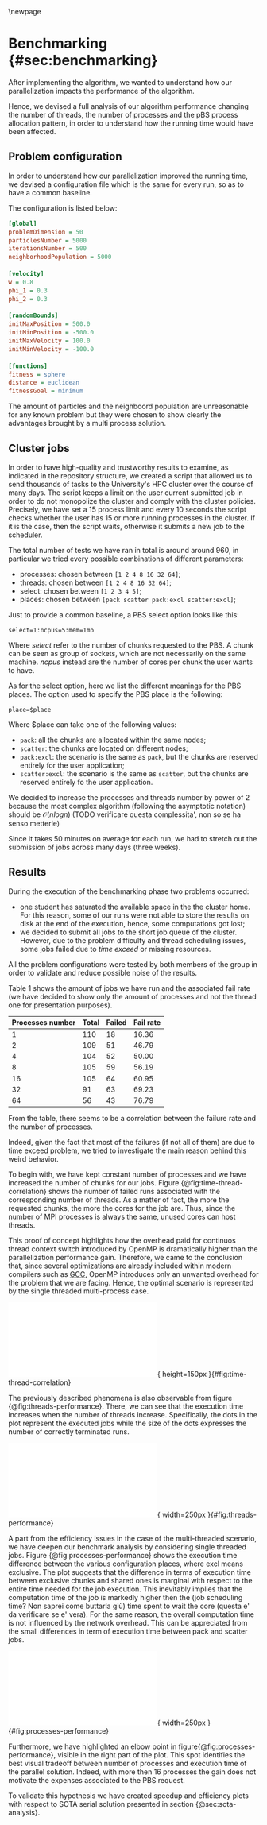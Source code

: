 \newpage
# Benchmarking {#sec:benchmarking}
After implementing the algorithm, we wanted to understand how our parallelization impacts the performance of the algorithm.

Hence, we devised a full analysis of our algorithm performance changing the number of threads, the number of processes and the pBS process allocation pattern, in order to understand how the running time would have been affected.

## Problem configuration
In order to understand how our parallelization improved the running time, we devised a configuration file which is the same for every run, so as to have a common baseline.

The configuration is listed below:

```ini
[global]
problemDimension = 50
particlesNumber = 5000
iterationsNumber = 500
neighborhoodPopulation = 5000

[velocity]
w = 0.8
phi_1 = 0.3 
phi_2 = 0.3

[randomBounds]
initMaxPosition = 500.0
initMinPosition = -500.0
initMaxVelocity = 100.0
initMinVelocity = -100.0

[functions]
fitness = sphere
distance = euclidean
fitnessGoal = minimum
```

The amount of particles and the neighboord population are unreasonable for any known problem but they were chosen to show clearly the advantages brought by a multi process solution.


## Cluster jobs
In order to have high-quality and trustworthy results to examine, as indicated in the repository structure, we created a script that allowed us to send thousands of tasks to the University's HPC cluster over the course of many days. The script keeps a limit on the user current submitted job in order to do not monopolize the cluster and comply with the cluster policies. Precisely, we have set a $15$ process limit and every $10$ seconds the script checks whether the user has $15$ or more running processes in the cluster. If it is the case, then the script waits, otherwise it submits a new job to the scheduler. 

The total number of tests we have ran in total is around around 960, in particular we tried every possible combinations of different parameters:

* processes: chosen between `[1 2 4 8 16 32 64]`;
* threads: chosen between `[1 2 4 8 16 32 64]`;
* select: chosen between `[1 2 3 4 5]`;
* places: chosen between `[pack scatter pack:excl scatter:excl]`;

Just to provide a common baseline, a PBS select option looks like this:

```
select=1:ncpus=5:mem=1mb
```

Where *select* refer to the number of chunks requested to the PBS. A chunk can be seen as group of sockets, which are not necessarily on the same machine. 
*ncpus* instead are the number of cores per chunk the user wants to have.

As for the select option, here we list the different meanings for the PBS places.
The option used to specify the PBS place is the following:

```
place=$place
``` 

Where $place can take one of the following values:

- `pack`: all the chunks are allocated within the same nodes;
- `scatter`: the chunks are located on different nodes; 
- `pack:excl`: the scenario is the same as `pack`, but the chunks are reserved entirely for the user application;
- `scatter:excl`: the scenario is the same as `scatter`, but the chunks are reserved entirely fo the user application.

We decided to increase the processes and threads number by power of 2 because the most complex algorithm (following the asymptotic notation) should be $\mathcal{O}(nlogn)$ (TODO verificare questa complessita', non so se ha senso metterle)

Since it takes 50 minutes on average for each run, we had to stretch out the submission of jobs across many days (three weeks).

## Results
During the execution of the benchmarking phase two problems occurred:

* one student has saturated the available space in the the cluster home. For this reason, some of our runs were not able to store the results on disk at the end of the execution, hence, some computations got lost;
* we decided to submit all jobs to the short job queue of the cluster. However, due to the problem difficulty and thread scheduling issues, some jobs failed due to *time exceed* or missing resources.

All the problem configurations were tested by both members of the group in order to validate and reduce possible noise of the results. 

Table 1 shows the amount of jobs we have run and the associated fail rate (we have decided to show only the amount of processes and not the thread one for presentation purposes).

| Processes number | Total | Failed | Fail rate |
|------------------|-------|--------|-----------|
| 1                | 110   | 18     | 16.36     |
| 2                | 109   | 51     | 46.79     |
| 4                | 104   | 52     | 50.00     |
| 8                | 105   | 59     | 56.19     |
| 16               | 105   | 64     | 60.95     |
| 32               | 91    | 63     | 69.23     |
| 64               | 56    | 43     | 76.79     |

From the table, there seems to be a correlation between the failure rate and the number of processes. 

Indeed, given the fact that most of the failures (if not all of them) are due to time exceed problem, we tried to investigate the main reason behind this weird behavior. 

To begin with, we have kept constant number of processes and we have increased the number of chunks for our jobs. Figure {@fig:time-thread-correlation} shows the number of failed runs associated with the corresponding number of threads. As a matter of fact, the more the requested chunks, the more the cores for the job are. Thus, since the number of MPI processes is always the same, unused cores can host threads. 

This proof of concept highlights how the overhead paid for continuos thread context switch introduced by OpenMP is dramatically higher than the parallelization performance gain. Therefore, we came to the conclusion that, since several optimizations are already included within modern compilers such as [GCC](https://gcc.gnu.org/), OpenMP introduces only an unwanted overhead for the problem that we are facing. Hence, the optimal scenario is represented by the single threaded multi-process case.


![Thread and time exceed failures correlation](./images/time_threads_correlation.pdf){ height=150px }{#fig:time-thread-correlation}

The previously described phenomena is also observable from figure {@fig:threads-performance}. There, we can see that the execution time increases when the number of threads increase. Specifically, the dots in the plot represent the executed jobs while the size of the dots expresses the number of correctly terminated runs.

![Thread and time exceed failures correlation](./images/threads_performance.pdf){ width=250px }{#fig:threads-performance}

A part from the efficiency issues in the case of the multi-threaded scenario, we have deepen our benchmark analysis by considering single threaded jobs. Figure {@fig:processes-performance} shows the execution time difference between the various configuration places, where excl means exclusive. The plot suggests that the difference in terms of execution time between exclusive chunks and shared ones is marginal with respect to the entire time needed for the job execution. This inevitably implies that the computation time of the job is markedly higher then the (job scheduling time? Non saprei come buttarla giù) time spent to wait the core (questa e' da verificare se e' vera). For the same reason, the overall computation time is not influenced by the network overhead. This can be appreciated from the small differences in term of execution time between pack and scatter jobs.

![Thread and time exceed failures correlation](./images/processes_performance.pdf){ width=250px }{#fig:processes-performance}

Furthermore, we have highlighted an elbow point in figure{@fig:processes-performance}, visible in the right part of the plot. This spot identifies the best visual tradeoff between number of processes and execution time of the parallel solution. Indeed, with more then 16 processes the gain does not motivate the expenses associated to the PBS request.

To validate this hypothesis we have created speedup and efficiency plots with respect to SOTA serial solution presented in section {@sec:sota-analysis}.
